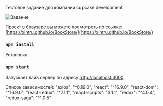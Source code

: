 Тестовое задание для компании cupcake development.

![Задание](https://i.imgur.com/mQrBTiK.png)

Проект в браузере вы можете посмотреть по ссылке: [https://xintru.github.io/BookStore/](https://xintru.github.io/BookStore/)

### `npm install`

Установка

### `npm start`

Запускает лайв сервер по адресу [http://localhost:3000](http://localhost:3000).


Список зависимостей:
    "axios": "^0.19.0",
    "react": "^16.9.0",
    "react-dom": "^16.9.0",
    "react-redux": "^7.1.1",
    "react-scripts": "3.1.1",
    "redux": "^4.0.4",
    "redux-saga": "^1.0.5"



